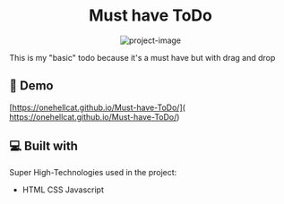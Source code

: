 <h1 align="center" id="title">Must have ToDo</h1>

<p align="center"><img src="" alt="project-image"></p>

<p id="description">This is my "basic" todo because it's a must have but with drag and drop</p>

<h2>🚀 Demo</h2>

[https://onehellcat.github.io/Must-have-ToDo/]( https://onehellcat.github.io/Must-have-ToDo/)

  
  
<h2>💻 Built with</h2>

Super High-Technologies used in the project:

*   HTML CSS Javascript
